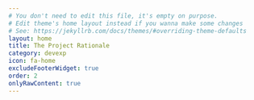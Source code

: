 ```yaml
---
# You don't need to edit this file, it's empty on purpose.
# Edit theme's home layout instead if you wanna make some changes
# See: https://jekyllrb.com/docs/themes/#overriding-theme-defaults
layout: home
title: The Project Rationale
category: devexp
icon: fa-home
excludeFooterWidget: true
order: 2
onlyRawContent: true
---
```


<script type="text/javascript">

    /*

    Possible values are:
      zindex
      backgroundColour
      backgroundHoverColour
      foregroundColour
      foregroundHoverColour
      top
      bottom
      left
      right
      margin

    */

    var npsConfig = { 
      styling: { 
        backgroundHoverColour: 'DarkMagenta', 
        foregroundHoverColour: 'white', 
        backgroundColour: 'DarkOrchid',
        foregroundColour: 'white', 
        bottom: '40px', 
        left: '40px'
      } 
    };

    initialzeCodeRedNpsWidget(npsConfig);

  </script>